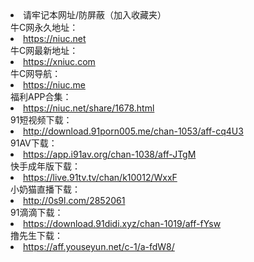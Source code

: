 <li>请牢记本网址/防屏蔽（加入收藏夹）</li>
牛C网永久地址：<li><a href="https://niuc.net" target="_blank" rel="noopener">https://niuc.net</a></li>
牛C网最新地址：<li><a href="https://xniuc.com" target="_blank" rel="noopener">https://xniuc.com</a></li>
牛C网导航：<li><a href="https://niuc.me" target="_blank" rel="noopener">https://niuc.me</a></li>
福利APP合集：<li><a href="https://niuc.net/share/1678.html" target="_blank" rel="noopener">https://niuc.net/share/1678.html</a></li>
91短视频下载：<li><a href="http://download.91porn005.me/chan-1053/aff-cq4U3" target="_blank" rel="noopener">http://download.91porn005.me/chan-1053/aff-cq4U3</a></li>
91AV下载：<li><a href="http://download.i91av.org/chan-1038/aff-JTgM" target="_blank" rel="noopener">https://app.i91av.org/chan-1038/aff-JTgM</a></li>
快手成年版下载：<li><a href="https://a.kslive.tv/chan/k10012/WxxF" target="_blank" rel="noopener">https://live.91tv.tv/chan/k10012/WxxF</a></li>
小奶猫直播下载：<li><a href="http://0s9l.com/2852061" target="_blank" rel="noopener">http://0s9l.com/2852061</a></li>
91滴滴下载：<li><a href="https://aff.91didi.me/chan-1019/aff-fYsw" target="_blank" rel="noopener">https://download.91didi.xyz/chan-1019/aff-fYsw</a></li>
撸先生下载：<li><a href="https://aff.youseyun.net/c-1/a-fdW8/" target="_blank" rel="noopener">https://aff.youseyun.net/c-1/a-fdW8/</a></li>
